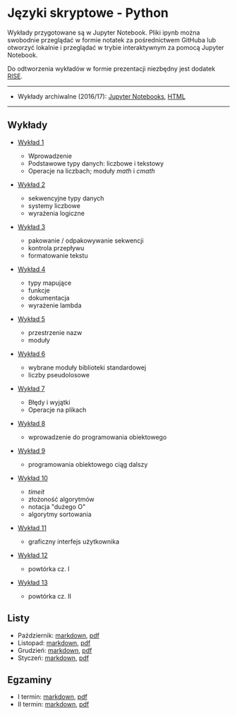 # Języki skryptowe - Python

Wykłady przygotowane są w Jupyter Notebook.
Pliki ipynb można swobodnie przeglądać w formie notatek za pośrednictwem GitHuba
lub otworzyć lokalnie i przeglądać w trybie interaktywnym za pomocą Jupyter Notebook.

Do odtworzenia wykładów w formie prezentacji niezbędny jest
dodatek [RISE](https://github.com/damianavila/RISE).

---

* Wykłady archiwalne (2016/17): [Jupyter Notebooks](2016-17), [HTML](https://tomaszgolan.github.io/js-python/)

---

## Wykłady

*  [Wykład 1](wyklady/js-python_w01.ipynb)

    * Wprowadzenie
    * Podstawowe typy danych: liczbowe i tekstowy
    * Operacje na liczbach; moduły *math* i *cmath*

*  [Wykład 2](wyklady/js-python_w02.ipynb)

    * sekwencyjne typy danych
    * systemy liczbowe
    * wyrażenia logiczne

*  [Wykład 3](wyklady/js-python_w03.ipynb)

    * pakowanie / odpakowywanie sekwencji
    * kontrola przepływu
    * formatowanie tekstu

*  [Wykład 4](wyklady/js-python_w04.ipynb)

    * typy mapujące
    * funkcje
    * dokumentacja
    * wyrażenie lambda

* [Wykład 5](wyklady/js-python_w05.ipynb)

    * przestrzenie nazw
    * moduły

* [Wykład 6](wyklady/js-python_w06.ipynb)

    * wybrane moduły biblioteki standardowej
    * liczby pseudolosowe

* [Wykład 7](wyklady/js-python_w07.ipynb)

    * Błędy i wyjątki
    * Operacje na plikach

* [Wykład 8](wyklady/js-python_w08.ipynb)

    * wprowadzenie do programowania obiektowego

* [Wykład 9](wyklady/js-python_w09.ipynb)

    * programowania obiektowego ciąg dalszy

* [Wykład 10](wyklady/js-python_w10.ipynb)

    * *timeit*
    * złożoność algorytmów
    * notacja "dużego O"
    * algorytmy sortowania
    
* [Wykład 11](wyklady/js-python_w11.ipynb)

    * graficzny interfejs użytkownika

* [Wykład 12](http://tomaszgolan.github.io/reveal_talks/html/js-python_w13.html)
    * powtórka cz. I

* [Wykład 13](http://tomaszgolan.github.io/reveal_talks/html/js-python_w14.html)
    * powtórka cz. II

## Listy

* Październik: [markdown](listy/pazdziernik.md), [pdf](listy/pazdziernik.pdf)
* Listopad: [markdown](listy/listopad.md), [pdf](listy/listopad.pdf)
* Grudzień: [markdown](listy/grudzien.md), [pdf](listy/grudzien.pdf)
* Styczeń: [markdown](listy/styczen.md), [pdf](listy/styczen.pdf)

## Egzaminy

* I termin: [markdown](listy/egzamin_01.md), [pdf](listy/egzamin_01.pdf)
* II termin: [markdown](listy/egzamin_02.md), [pdf](listy/egzamin_02.pdf)

